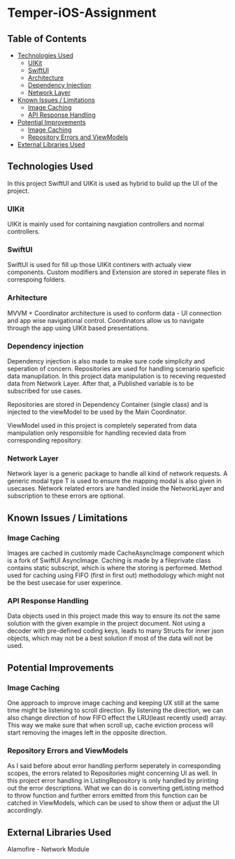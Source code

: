 # Temper-iOS-Assignment
## Table of Contents
- [Technologies Used](#technologies-used)
  - [UIKit](#uikit)
  - [SwiftUI](#swiftui)
  - [Architecture](#architecture)
  - [Dependency Injection](#dependency-injection)
  - [Network Layer](#network-layer)
- [Known Issues / Limitations](#known-issues--limitations)
  - [Image Caching](#image-caching)
  - [API Response Handling](#api-response-handling)
- [Potential Improvements](#potential-improvements)
  - [Image Caching](#image-caching-1)
  - [Repository Errors and ViewModels](#repository-errors-and-viewmodels)
- [External Libraries Used](#external-libraries-used)

## Technologies Used
In this project SwiftUI and UIKit is used as hybrid to build up the UI of the project. 

### UIKit
UIKit is mainly used for containing navgiation controllers and normal controllers. 

### SwiftUI
SwiftUI is used for fill up those UIKit continers with actualy view components. 
Custom modifiers and Extension are stored in seperate files in correspoing folders. 

### Arhitecture
MVVM + Coordinator architecture is used to conform data - UI connection and app wise navigational control. 
Coordinators allow us to navigate through the app using UIKit based presentations. 

### Dependency injection
Dependency injection is also made to make sure code simplicity and seperation of concern. 
Repositories are used for handling scenario speficic data manupilation. In this project data manipulation is to receving requested data from Network Layer.
After that, a Published variable is to be subscribed for use cases. 

Repositories are stored in Dependency Container (single class) and is injected to the viewModel to be used by the Main Coordinator. 

ViewModel used in this project is completely seperated from data manipulation only responsible for handling recevied data from corresponding repository. 

### Network Layer
Network layer is a generic package to handle all kind of network requests.
A generic modal type T is used to ensure the mapping modal is also given in usecases. 
Network related errors are handled inside the NetworkLayer and subscription to these errors are optional. 

## Known Issues / Limitations

### Image Caching
Images are cached in customly made CacheAsyncImage component which is a fork of SwiftUI AsyncImage. 
Caching is made by a fileprivate class contains static subscript, which is where the storing is performed. 
Method used for caching using FIFO (first in first out) methodology which might not be the best usecase for user experince. 

### API Response Handling
Data objects used in this project made this way to ensure its not the same solution with the given example in the project document. 
Not using a decoder with pre-defined coding keys, leads to many Structs for inner json objects, which may not be a best solution if most of the data will not be used. 

## Potential Improvements
### Image Caching
One approach to improve image caching and keeping UX still at the same time might be listening to scroll direction. 
By listening the direction, we can also change direction of how FIFO effect the LRU(least recently used) array. This way we make sure that when scroll up, cache eviction process will start removing the images left in the opposite direction. 

### Repository Errors and ViewModels
As I said before about error handling perform seperately in corresponding scopes, the errors related to Repositories might concerning UI as well. In this project error handling in ListingRepository is only handled by printing out the error descriptions.
What we can do is converting getListing method to throw function and further errors emitted from this function can be catched in ViewModels, which can be used to show them or adjust the UI accordingly. 

## External Libraries Used
Alamofire - Network Module

